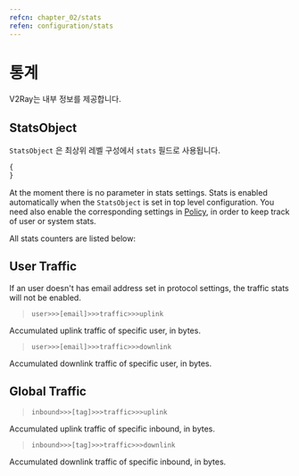 ```yaml
---
refcn: chapter_02/stats
refen: configuration/stats
---
```


# 통계

V2Ray는 내부 정보를 제공합니다.

## StatsObject

`StatsObject` 은 최상위 레벨 구성에서 `stats` 필드로 사용됩니다.

```javascript
{
}
```

At the moment there is no parameter in stats settings. Stats is enabled automatically when the `StatsObject` is set in top level configuration. You need also enable the corresponding settings in [Policy](policy.md), in order to keep track of user or system stats.

All stats counters are listed below:

## User Traffic

If an user doesn't has email address set in protocol settings, the traffic stats will not be enabled.

> `user>>>[email]>>>traffic>>>uplink`

Accumulated uplink traffic of specific user, in bytes.

> `user>>>[email]>>>traffic>>>downlink`

Accumulated downlink traffic of specific user, in bytes.

## Global Traffic

> `inbound>>>[tag]>>>traffic>>>uplink`

Accumulated uplink traffic of specific inbound, in bytes.

> `inbound>>>[tag]>>>traffic>>>downlink`

Accumulated downlink traffic of specific inbound, in bytes.